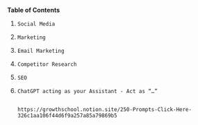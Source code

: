 **Table of Contents**

1.     Social Media
2.     Marketing
3.     Email Marketing
4.     Competitor Research
5.     SEO
6.     ChatGPT acting as your Assistant - Act as “…”


       https://growthschool.notion.site/250-Prompts-Click-Here-326c1aa106f44d6f9a257a85a79869b5
